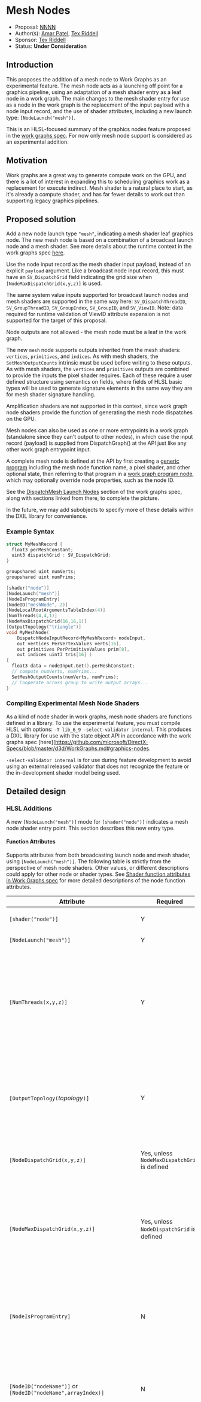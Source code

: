 # Mesh Nodes

* Proposal: [NNNN](NNNN-mesh-nodes.md)
* Author(s): [Amar Patel](https://github.com/amarpMSFT), [Tex Riddell](https://github.com/tex3d)
* Sponsor: [Tex Riddell](https://github.com/tex3d)
* Status: **Under Consideration**

## Introduction

This proposes the addition of a mesh node to Work Graphs as an experimental
feature.
The mesh node acts as a launching off point for a graphics pipeline,
using an adaptation of a mesh shader entry as a leaf node in a work graph.
The main changes to the mesh shader entry for use as a node in the work graph
is the replacement of the input payload with a node input record, and the use
of shader attributes, including a new launch type: `[NodeLaunch("mesh")]`.

This is an HLSL-focused summary of the graphics nodes feature proposed in the
[work graphs spec](https://github.com/microsoft/DirectX-Specs/blob/master/d3d/WorkGraphs.md#graphics-nodes).
For now only mesh node support is considered as an experimental addition.

## Motivation

Work graphs are a great way to generate compute work on the GPU, and there is a
lot of interest in expanding this to scheduling graphics work as a replacement
for execute indirect.
Mesh shader is a natural place to start, as it's already a compute shader, and
has far fewer details to work out than supporting legacy graphics pipelines.

## Proposed solution

Add a new node launch type `"mesh"`, indicating a mesh shader leaf graphics node.
The new mesh node is based on a combination of a broadcast launch node and a
mesh shader. See more details about the runtime context in the work graphs spec
[here](https://github.com/microsoft/DirectX-Specs/blob/master/d3d/WorkGraphs.md#graphics-nodes).

Use the node input record as the mesh shader input payload, instead of an
explicit `payload` argument.
Like a broadcast node input record, this must have an `SV_DispatchGrid` field
indicating the grid size when `[NodeMaxDispatchGrid(x,y,z)]` is used.

The same system value inputs supported for broadcast launch nodes and mesh
shaders are supported in the same way here:
`SV_DispatchThreadID`, `SV_GroupThreadID`, `SV_GroupIndex`, `SV_GroupID`,
and `SV_ViewID`.
Note: data required for runtime validation of ViewID attribute expansion is not
supported for the target of this proposal.

Node outputs are not allowed - the mesh node must be a leaf in the work graph.

The new `mesh` node supports outputs inherited from the mesh shaders:
`vertices`, `primitives`, and `indices`.  As with mesh shaders, the
`SetMeshOutputCounts` intrinsic must be used before writing to these outputs.
As with mesh shaders, the `vertices` and `primitives` outputs are combined to
provide the inputs the pixel shader requires.
Each of these require a user defined structure using semantics on fields, where
fields of HLSL basic types will be used to generate signature elements in the
same way they are for mesh shader signature handling.

Amplification shaders are not supported in this context, since work graph node
shaders provide the function of generating the mesh node dispatches on the GPU.

Mesh nodes can also be used as one or more entrypoints in a work graph
(standalone since they can't output to other nodes),
in which case the input record (payload) is supplied from DispatchGraph()
at the API just like any other work graph entrypoint input.

A complete mesh node is defined at the API by first creating a
[generic program](https://github.com/microsoft/DirectX-Specs/blob/master/d3d/WorkGraphs.md#d3d12_generic_program_desc)
including the mesh node function name, a pixel shader, and other optional state,
then referring to that program in a
[work graph program node](https://github.com/microsoft/DirectX-Specs/blob/master/d3d/WorkGraphs.md#d3d12_program_node),
which may optionally override node properties, such as the node ID.

See the [DispatchMesh Launch Nodes](https://github.com/microsoft/DirectX-Specs/blob/master/d3d/WorkGraphs.md#dispatchmesh-launch-nodes)
section of the work graphs spec, along with sections linked from there, to
complete the picture.

In the future, we may add subobjects to specify more of these details within
the DXIL library for convenience.

### Example Syntax

```cpp
struct MyMeshRecord {
  float3 perMeshConstant;
  uint3 dispatchGrid : SV_DispatchGrid;
}

groupshared uint numVerts;
groupshared uint numPrims;

[shader("node")]
[NodeLaunch("mesh")]
[NodeIsProgramEntry]
[NodeID("meshNode", 2)]
[NodeLocalRootArgumentsTableIndex(4)]
[NumThreads(4,4,1)]
[NodeMaxDispatchGrid(16,16,1)]
[OutputTopology("triangle")]
void MyMeshNode(
    DispatchNodeInputRecord<MyMeshRecord> nodeInput,
    out vertices PerVertexValues verts[16],
    out primitives PerPrimitiveValues prim[8],
    out indices uint3 tris[16] )
{
  float3 data = nodeInput.Get().perMeshConstant;
  // compute numVerts, numPrims...
  SetMeshOutputCounts(numVerts, numPrims);
  // Cooperate across group to write output arrays...
}
```

### Compiling Experimental Mesh Node Shaders

As a kind of node shader in work graphs, mesh node shaders are functions
defined in a library.
To use the experimental feature, you must compile HLSL with options:
`-T lib_6_9 -select-validator internal`.
This produces a DXIL library for use with the state object API in accordance
with the work graphs spec
[here](https://github.com/microsoft/DirectX-Specs/blob/master/d3d/WorkGraphs.md#graphics-nodes.

`-select-validator internal` is for use during feature development to avoid
using an external released validator that does not recognize the feature or
the in-development shader model being used.

## Detailed design

### HLSL Additions

A new `[NodeLaunch("mesh")]` mode for `[shader("node")]` indicates a mesh node
shader entry point.  This section describes this new entry type.

#### Function Attributes

Supports attributes from both broadcasting launch node and mesh shader, using
`[NodeLaunch("mesh")]`. The following table is strictly from the perspective of
mesh node shaders. Other values, or different descriptions could apply for
other node or shader types.
See [Shader function attributes in Work Graphs spec](https://github.com/microsoft/DirectX-Specs/blob/master/d3d/WorkGraphs.md#shader-function-attributes)
for more detailed descriptions of the node function attributes.

| Attribute | Required | Description |
|--|--|--|
| `[shader("node")]` | Y | Indicates a node shader entry point |
| `[NodeLaunch("mesh")]` | Y | Signifies a mesh node |
| `[NumThreads(x,y,z)]` | Y | Specifies the launch size of the threadgroup of the Mesh shader, just like with compute shader. The number of threads can not exceed `X * Y * Z = 128`. See [numthreads](https://github.com/microsoft/DirectX-Specs/blob/master/d3d/MeshShader.md#numthreads) in the Mesh Shader spec. |
| `[OutputTopology(`*topology*`)]` | Y | Specifies the topology for the output primitives of the mesh shader. *topology* must be `"line"` or "`triangle"`. See [outputtopology](https://github.com/microsoft/DirectX-Specs/blob/master/d3d/MeshShader.md#outputtopology) in the Mesh Shader spec. |
| `[NodeDispatchGrid(x,y,z)]` | Yes, unless `NodeMaxDispatchGrid` is defined | Declare a fixed dispatch grid size for use with this node. ([details](https://github.com/microsoft/DirectX-Specs/blob/master/d3d/WorkGraphs.md#shader-function-attributes)) |
| `[NodeMaxDispatchGrid(x,y,z)]` | Yes, unless `NodeDispatchGrid` is defined | Declare a maximum dispatch grid size for use with this node.  In this case, the dispatch grid size is defined by the record field with the `SV_DispatchGrid` semantic. ([details](https://github.com/microsoft/DirectX-Specs/blob/master/d3d/WorkGraphs.md#shader-function-attributes)) |
| `[NodeIsProgramEntry]` | N | Node can be launched directly from the API in addition to or instead of from an upstream node in the work graph. ([details](https://github.com/microsoft/DirectX-Specs/blob/master/d3d/WorkGraphs.md#shader-function-attributes)) |
| `[NodeID("nodeName")]` or `[NodeID("nodeName",arrayIndex)]` | N | Name for the node; uses function name if omitted. Optional `uint arrayIndex` overrides the default index of `0`. ([details](https://github.com/microsoft/DirectX-Specs/blob/master/d3d/WorkGraphs.md#shader-function-attributes)) |
| `[NodeLocalRootArgumentsTableIndex(index)]` | N | `uint index` indicates the record index into the local root arguments table bound when the work graph is used. May be omitted or set to `-1` (equivalent to omitting).  If omitted and a local root signature is used, the runtime will auto-assign the index. ([details](https://github.com/microsoft/DirectX-Specs/blob/master/d3d/WorkGraphs.md#shader-function-attributes)) |
| `[NodeShareInputOf("nodeName")]` or `[NodeShareInputOf("nodeName",arrayIndex)]` | N | Share the input of the specified NodeID with this node. ([details](https://github.com/microsoft/DirectX-Specs/blob/master/d3d/WorkGraphs.md#shader-function-attributes)) |

#### Function Parameters

##### Input Record

Zero or one input record declaration is supported for the mesh node entry.
Types supported are the same as for a broadcasting launch node shader.
The input record takes the place of the `payload` in the mesh shader.

| Input | Description |
|-|-|
| `DispatchNodeInputRecord<`*recordType*`>` | read only node input |
| [`globallycoherent`] `RWDispatchNodeInputRecord<`*recordType*`>` | Shared R/W access to input record across launched shaders. `globallycoherent` required for any cross-group coherency. |
| *none* | Input record can be omitted when there is no record content. `[NodeDispatchGrid(...)]` is then required to specify a fixed grid size. |

One system value is supported inside the *recordType* for `SV_DispatchGrid`,
see [here](https://github.com/microsoft/DirectX-Specs/blob/master/d3d/WorkGraphs.md#sv_dispatchgrid)
for more details, where mesh nodes are just like broadcast launch nodes in
this regard.
Any other semantics on fields in the record structure are ignored.

See the work graphs spec
[Node input declaration](https://github.com/microsoft/DirectX-Specs/blob/master/d3d/WorkGraphs.md#node-input-declaration)
section under options for broadcasting launch for more detail.

##### Input System Values

For input values outside the input record, mesh nodes support the `broadcasting` launch [node shader system values](https://github.com/microsoft/DirectX-Specs/blob/master/d3d/WorkGraphs.md#node-shader-system-values).
These are the same [system values supported by mesh shaders](https://github.com/microsoft/DirectX-Specs/blob/master/d3d/MeshShader.md#hlsl-attributes-and-intrinsics).

| system value semantic | type    | description |
|-----------------------|---------|-------------|
| `SV_GroupThreadID`    | `uint3` | Thread ID within group |
| `SV_GroupIndex`       | `uint`  | Flattened thread index within group |
| `SV_GroupID`          | `uint3` | Group ID within dispatch |
| `SV_DispatchThreadID` | `uint3` | Thread ID within dispatch |
| `SV_ViewID`           | `uint`  | See [definition in Mesh Shader spec](https://github.com/microsoft/DirectX-Specs/blob/master/d3d/MeshShader.md#sv_viewid) |

##### Node Outputs

No outputs to other nodes are allowed for `[LaunchMode("mesh")]`.

##### Mesh Shader Outputs

The mesh node entry function also supports the [shared output arrays](https://github.com/microsoft/DirectX-Specs/blob/master/d3d/MeshShader.md#shared-output-arrays) from mesh shader.
The same definitions and rules from the mesh shader spec apply here.
These arrays address memory shared across the group of threads, just like
`groupshared` memory.
The intrinsic function [`SetMeshOutputCounts`](#setmeshoutputcounts) must be called before writing to
any of the output arrays.

| Mesh shader shared output arrays                      | Array dimension defines maximum number of | Required  |
|-|-|-|
| vertex [`indices`](https://github.com/microsoft/DirectX-Specs/blob/master/d3d/MeshShader.md#vertex-indices)                   | primitives    | Required  |
| attributes for [`vertices`](https://github.com/microsoft/DirectX-Specs/blob/master/d3d/MeshShader.md#vertex-attributes)       | vertices      | Required  |
| attributes for [`primitives`](https://github.com/microsoft/DirectX-Specs/blob/master/d3d/MeshShader.md#primitive-attributes)  | primitives    | Optional  |

See [shared output arrays](https://github.com/microsoft/DirectX-Specs/blob/master/d3d/MeshShader.md#shared-output-arrays) in the mesh shader spec for more details.

##### Mesh Node Output System Values

Like mesh shaders, `vertices` and `primitives` outputs require semantics on
fields to produce corresponding output and primitive signature elements.
Outputs also support the same system values supported by mesh shaders, listed
below.  See links below for additional details relevant to mesh shaders for
`SV_PrimitiveID` and `SV_CullPrimitive`.

| system value semantic       | type     | required? | location | notes |
|-----------------------------|----------|-----------|----------|-------------|
| `SV_Position`               | `float4`     | Y | `vertices`   |  |
| `SV_RenderTargetArrayIndex` | `uint`       | N | `primitives` |  |
| `SV_ViewPortArrayIndex`     | `uint`       | N | `primitives` |  |
| `SV_ClipDistance`           | `float<1-4>` | N | `vertices`   |  |
| `SV_CullDistance`           | `float<1-4>` | N | `vertices`   |  |
| `SV_ShadingRate`            | `uint`       | N | `primitives` |  |
| `SV_PrimitiveID`            | `uint`       | N | `primitives` | See [mesh shader spec](https://github.com/microsoft/DirectX-Specs/blob/master/d3d/MeshShader.md#sv_primitiveid-in-the-pixel-shader) |
| `SV_CullPrimitive`          | `uint`       | N | `primitives` | See [mesh shader spec](https://github.com/microsoft/DirectX-Specs/blob/master/d3d/MeshShader.md#sv_cullprimitive) |

#### SetMeshOutputCounts

> Excerpts from [SetMeshOutputCounts](https://github.com/microsoft/DirectX-Specs/blob/master/d3d/MeshShader.md#setmeshoutputcounts) in the mesh shader spec.

```hlsl
void SetMeshOutputCounts(
    uint numVertices,
    uint numPrimitives);
```

The intrinsic function `SetMeshOutputCounts` must be called before writing to
any of the output arrays.

Some restrictions on the function use and interactions with output arrays follow.
1. This function can only be called once per shader.
2. This call must occur before any writes to any of the shared output arrays. The validator will verify this is the case.
3. If the compiler can prove that this function is not called, then the threadgroup doesn't have any output. If the shader writes to any of the shared output arrays, compilation and shader validation will fail. If the shader does not call any of these functions, the compiler will issue a warning, and no rasterization work will be issued.
4. Only the input values from the first active thread are used.
5. This call must dominate all writes to shared output arrays. In other words, there must not be any execution path that even appears to reach any writes to any output array without first having executed this call.

See [SetMeshOutputCounts](https://github.com/microsoft/DirectX-Specs/blob/master/d3d/MeshShader.md#setmeshoutputcounts)
in the mesh shader spec for specific details, restrictions, and examples.

### Interchange Format Additions

To the `DXIL::NodeLaunchType` enum, add `Mesh` (4).

New extended shader property metadata tags:

| Tag | value | description |
|-|-|-|
| kDxilNodeMaxVertexCountTag | 23 | `i32` max vertex count based on [`vertices`](https://github.com/microsoft/DirectX-Specs/blob/master/d3d/MeshShader.md#vertex-attributes) array size. |
| kDxilNodeMaxPrimitiveCountTag | 24 | `i32` max primitive count based on [`primitives`](https://github.com/microsoft/DirectX-Specs/blob/master/d3d/MeshShader.md#primitive-attributes) array size. |
| kDxilNodeOutputTopologyTag | 25 | `i32` encoded `DXIL::MeshOutputTopology` from `[OutputTopology(`*topology*`)]` attribute |

These new extended attributes are only allowed with mesh node shader entries.
Mesh node shaders require all three of these extended attributes.

The `PayloadSizeInBytes` for Mesh shader is subsumed by the record size already
encoded for the node input.

The mesh node entry metadata supports two signature definitions:
- The Output signature describes `vertices` output elements
- The PatchConstantOrPrimitive signature describes `primitives` output elements.

In addition to the intrinsics supported by a broadcast launch node shader with
no output nodes, the following mesh shader intrinsics are also supported by
node shaders with `mesh` launch type:
- `dx.op.setMeshOutputCounts`
- `dx.op.EmitIndices`
- `dx.op.StoreVertexOutput`
- `dx.op.StorePrimitiveOutput`

Notably, the `dx.op.GetMeshPayload` intrinsic from mesh shader is not supported
by mesh nodes. Instead, payload data is available through the node input record.

### Runtime Additions

#### Runtime information

For mesh launch mode, additional node details will need to be captured to RDAT.
For context, see [RDAT_LibraryTypes.inl](https://github.com/microsoft/DirectXShaderCompiler/blob/main/include/dxc/DxilContainer/RDAT_LibraryTypes.inl).
The approach proposed for this prototype is to add a `RDAT::NodeFuncAttribKind`
of `MeshShaderInfo`, and add an entry to the union:
`RDAT_RECORD_REF(MSInfo, MeshShaderInfo)`.
This will use the existing `MSInfo` structure to encode the required details
for the mesh shader.
There are a few redundant fields of this structure, given what's already
defined for the node shader, but for the experimental feature, the trade-off is
probably worth the simplicity of not adding another record table at this point.

For now, here is a breakdown of the fields in the `MSInfo` structure, and how
they will be used in a mesh node:
- `SigOutputElements` - used for the elements of the `vertices` output array.
- `SigPrimOutputElements` - used for the elements of the `primitives` output array.
- `ViewIDOutputMask` - unset for now.
- `ViewIDPrimOutputMask` - unset for now.
- `NumThreads` - redundant with `NodeShaderFuncAttrib` NumThreads.  Could be used instead of the additional attribute, or we could copy the ref so it's identical in both places.
- `GroupSharedBytesUsed` - redundant with same field in `NodeShaderInfo`.  Set to same value.
- `GroupSharedBytesDependentOnViewID` - set to zero for now.
- `PayloadSizeInBytes` - redundant with input record size info.  We shouldn't use this one.  Set to zero?
- `MaxOutputVertices` - based on `vertices` array size
- `MaxOutputPrimitives` - based on `primitives` array size
- `MeshOutputTopology` - `uint8_t` encoded `DXIL::MeshOutputTopology` based on `[OutputTopology(`*topology*`)]`

#### Device Capability

See the work graphs spec
[here](https://github.com/microsoft/DirectX-Specs/blob/master/d3d/WorkGraphs.md#graphics-nodes)
for detail.

Devices that support experimental `D3D_SHADER_MODEL_6_9` and experimental [`D3D12_WORK_GRAPHS_TIER_1_1`](https://github.com/microsoft/DirectX-Specs/blob/master/d3d/WorkGraphs.md#d3d12_work_graphs_tier) are required to support these features as part of graphics nodes in work graphs.

## Open Questions

- Should vanilla mesh shaders be supported, or only mesh nodes?
